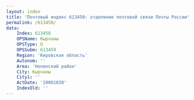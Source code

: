 ```yaml
---
layout: index
title: 'Почтовый индекс 613450: отделение почтовой связи Почты России'
permalink: /613450/
data:
    Index: 613450
    OPSName: Кырчаны
    OPSType: О
    OPSSubm: 613459
    Region: 'Кировская область'
    Autonom: ''
    Area: 'Нолинский район'
    City: Кырчаны
    City1: ''
    ActDate: '20001030'
    IndexOld: ''
---
```

